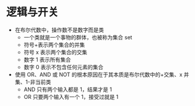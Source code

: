 # 逻辑与开关

- 在布尔代数中，操作数不是数字而是类
  - 一个类就是一个事物的群体，也被称为集合 set
  - 符号+表示两个集合的并集
  - 符号 x 表示两个集合的交集
  - 数字 1 表示所有集合
  - 数字 0 表示不包含任何元素的集合
- 使用 OR、AND 或 NOT 的根本原因在于其本质是布尔代数中的+交集、x 并集、1-非当前类
  - AND 只有两个输入都是 1，结果才是 1
  - OR 只要两个输入有一个 1，接受过就是 1
